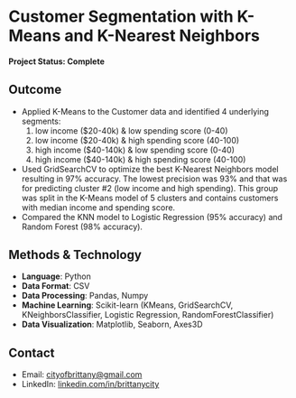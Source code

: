 # Customer Segmentation with K-Means and K-Nearest Neighbors 

#### Project Status: Complete

## Outcome
* Applied K-Means to the Customer data and identified 4 underlying segments: 
  1. low income ($20-40k) & low spending score (0-40)
  2. low income ($20-40k) & high spending score (40-100)
  3. high income ($40-140k) & low spending score (0-40)
  4. high income ($40-140k) & high spending score (40-100)
 * Used GridSearchCV to optimize the best K-Nearest Neighbors model resulting in 97% accuracy. The lowest precision was 93% and that was for predicting cluster #2 (low income and high spending). This group was split in the K-Means model of 5 clusters and contains customers with median income and spending score. 
 * Compared the KNN model to Logistic Regression (95% accuracy) and Random Forest (98% accuracy).

## Methods & Technology
* **Language**: Python
* **Data Format**: CSV
* **Data Processing**: Pandas, Numpy
* **Machine Learning**: Scikit-learn (KMeans, GridSearchCV, KNeighborsClassifier, Logistic Regression, RandomForestClassifier)
* **Data Visualization**: Matplotlib, Seaborn, Axes3D

## Contact
* Email: [cityofbrittany@gmail.com](cityofbrittany@gmail.com)
* LinkedIn: [linkedin.com/in/brittanycity](https://www.linkedin.com/in/brittanycity/)
